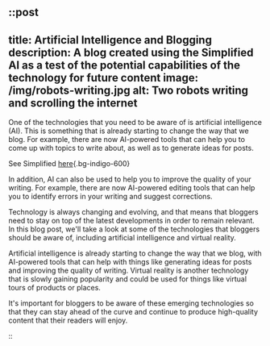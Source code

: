 ::post
--- 
title: Artificial Intelligence and Blogging
description: A blog created using the Simplified AI as a test of the potential capabilities of the technology for future content
image: /img/robots-writing.jpg
alt: Two robots writing and scrolling the internet
---

One of the technologies that you need to be aware of is artificial intelligence (AI). This is something that is already starting to change the way that we blog. For example, there are now AI-powered tools that can help you to come up with topics to write about, as well as to generate ideas for posts.

See Simplified [here](https://app.simplified.com/a){.bg-indigo-600}

In addition, AI can also be used to help you to improve the quality of your writing. For example, there are now AI-powered editing tools that can help you to identify errors in your writing and suggest corrections.

Technology is always changing and evolving, and that means that bloggers need to stay on top of the latest developments in order to remain relevant. In this blog post, we'll take a look at some of the technologies that bloggers should be aware of, including artificial intelligence and virtual reality.

Artificial intelligence is already starting to change the way that we blog, with AI-powered tools that can help with things like generating ideas for posts and improving the quality of writing. Virtual reality is another technology that is slowly gaining popularity and could be used for things like virtual tours of products or places.

It's important for bloggers to be aware of these emerging technologies so that they can stay ahead of the curve and continue to produce high-quality content that their readers will enjoy.

::